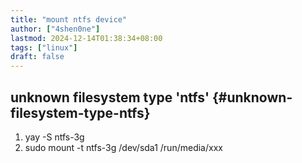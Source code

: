 ```yaml
---
title: "mount ntfs device"
author: ["4shen0ne"]
lastmod: 2024-12-14T01:38:34+08:00
tags: ["linux"]
draft: false
---
```


## unknown filesystem type 'ntfs' {#unknown-filesystem-type-ntfs}

1.  yay -S ntfs-3g
2.  sudo mount -t ntfs-3g /dev/sda1 /run/media/xxx
